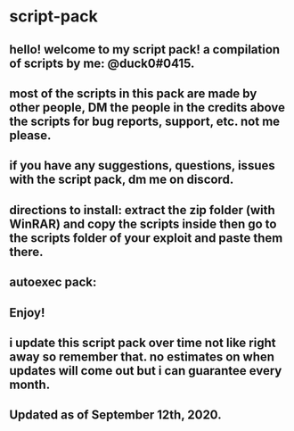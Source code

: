 # script-pack                                                                                                                                        
hello! welcome to my script pack! a compilation of scripts by me: @duck0#0415.
--
most of the scripts in this pack are made by other people, DM the people in the credits above the scripts for bug reports, support, etc. not me please.
--
if you have any suggestions, questions, issues with the script pack, dm me on discord.
--
directions to install: extract the zip folder (with WinRAR) and copy the scripts inside then go to the scripts folder of your exploit and paste them there.
--
autoexec pack:
--
Enjoy!
--
i update this script pack over time not like right away so remember that. no estimates on when updates will come out but i can guarantee every month.
--
Updated as of September 12th, 2020.
--

